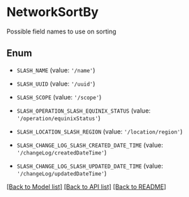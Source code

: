 # NetworkSortBy

Possible field names to use on sorting

## Enum

* `SLASH_NAME` (value: `'/name'`)

* `SLASH_UUID` (value: `'/uuid'`)

* `SLASH_SCOPE` (value: `'/scope'`)

* `SLASH_OPERATION_SLASH_EQUINIX_STATUS` (value: `'/operation/equinixStatus'`)

* `SLASH_LOCATION_SLASH_REGION` (value: `'/location/region'`)

* `SLASH_CHANGE_LOG_SLASH_CREATED_DATE_TIME` (value: `'/changeLog/createdDateTime'`)

* `SLASH_CHANGE_LOG_SLASH_UPDATED_DATE_TIME` (value: `'/changeLog/updatedDateTime'`)

[[Back to Model list]](../README.md#documentation-for-models) [[Back to API list]](../README.md#documentation-for-api-endpoints) [[Back to README]](../README.md)


